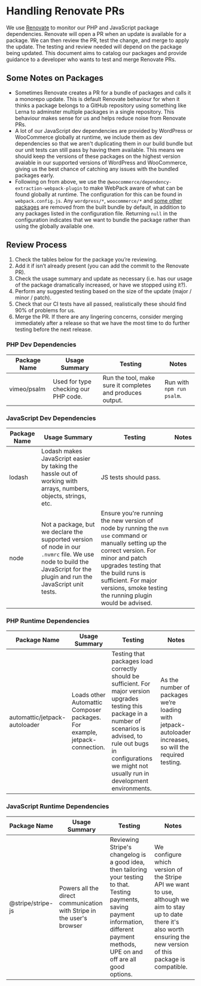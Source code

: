 # Handling Renovate PRs
We use [Renovate](https://github.com/renovatebot/renovate) to monitor our PHP and JavaScript package dependencies.
Renovate will open a PR when an update is available for a package. We can then review the PR, test the change, and
merge to apply the update. The testing and review needed will depend on the package being updated. This document aims
to catalog our packages and provide guidance to a developer who wants to test and merge Renovate PRs.

## Some Notes on Packages
* Sometimes Renovate creates a PR for a bundle of packages and calls it a monorepo update. This is default Renovate
  behaviour for when it thinks a package belongs to a GitHub repository using something like Lerna to adminster multiple
  packages in a single repository. This behaviour makes sense for us and helps reduce noise from Renovate PRs.
* A lot of our JavaScript dev dependencies are provided by WordPress or WooCommerce globally at runtime, we include them
  as dev dependencies so that we aren't duplicating them in our build bundle but our unit tests can still pass by
  having them available. This means we should keep the versions of these packages on the highest version avaiable in our
  supported versions of WordPress and WooCommerce, giving us the best chance of catching any issues with the bundled
  packages early.
* Following on from above, we use the `@woocommerce/dependency-extraction-webpack-plugin` to make WebPack aware of what
  can be found globally at runtime. The configuration for this can be found in `webpack.config.js`. Any `wordpress/*`, `woocommerce/*` and [some other packages](https://www.npmjs.com/package/@woocommerce/dependency-extraction-webpack-plugin) are removed from the built bundle by default, in addition to any packages listed in the configuration file.
  Returning `null` in the configuration indicates that we want to bundle the package rather than using the globally
  available one.

## Review Process
1. Check the tables below for the package you’re reviewing.
2. Add it if isn’t already present (you can add the commit to the Renovate PR).
3. Check the usage summary and update as necessary (i.e. has our usage of the package dramatically increased, or have we
   stopped using it?).
4. Perform any suggested testing based on the size of the update (major / minor / patch).
5. Check that our CI tests have all passed, realistically these should find 90% of problems for us.
6. Merge the PR. If there are any lingering concerns, consider merging immediately after a release so that we have the
   most time to do further testing before the next release.

### PHP Dev Dependencies
| Package Name | Usage Summary | Testing | Notes |
| ------------ | ------------- | ------- | ----- |
| vimeo/psalm  |  Used for type checking our PHP code. | Run the tool, make sure it completes and produces output. | Run with `npm run psalm`. |

### JavaScript Dev Dependencies
| Package Name | Usage Summary | Testing | Notes |
| ------------ | ------------- | ------- | ----- |
| lodash       | Lodash makes JavaScript easier by taking the hassle out of working with arrays, numbers, objects, strings, etc. | JS tests should pass. |  |
| node         | Not a package, but we declare the supported version of node in our `.nvmrc` file. We use node to build the JavaScript for the plugin and run the JavaScript unit tests. | Ensure you're running the new version of node by running the `nvm use` command or manually setting up the correct version. For minor and patch upgrades testing that the build runs is sufficient. For major versions, smoke testing the running plugin would be advised. | |

### PHP Runtime Dependencies
| Package Name | Usage Summary | Testing | Notes |
| ------------ | ------------- | ------- | ----- |
| automattic/jetpack-autoloader | Loads other Automattic Composer packages. For example, jetpack-connection. | Testing that packages load correctly should be sufficient. For major version upgrades testing this package in a number of scenarios is advised, to rule out bugs in configurations we might not usually run in development environments. | As the number of packages we’re loading with jetpack-autoloader increases, so will the required testing. |

### JavaScript Runtime Dependencies
| Package Name | Usage Summary | Testing | Notes |
| ------------ | ------------- | ------- | ----- |
| @stripe/stripe-js | Powers all the direct communication with Stripe in the user's browser | Reviewing Stripe's changelog is a good idea, then tailoring your testing to that. Testing payments, saving payment information, different payment methods, UPE on and off are all good options. | We configure which version of the Stripe API we want to use, although we aim to stay up to date there it's also worth ensuring the new version of this package is compatible. |
